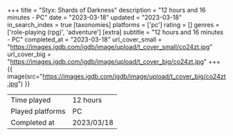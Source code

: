 +++
title = "Styx: Shards of Darkness"
description = "12 hours and 16 minutes - PC"
date = "2023-03-18"
updated = "2023-03-18"
in_search_index = true
[taxonomies]
platforms = ['pc']
rating = []
genres = ['role-playing (rpg)', 'adventure']
[extra]
subtitle = "12 hours and 16 minutes - PC"
completed_at = "2023-03-18"
url_cover_small = "https://images.igdb.com/igdb/image/upload/t_cover_small/co24zt.jpg"
url_cover_big = "https://images.igdb.com/igdb/image/upload/t_cover_big/co24zt.jpg"
+++
{{ image(src="https://images.igdb.com/igdb/image/upload/t_cover_big/co24zt.jpg") }}

|              |            |
| ------------ | ---------- |
| Time played  | 12 hours |
| Played platforms    | PC |
| Completed at | 2023/03/18 |


